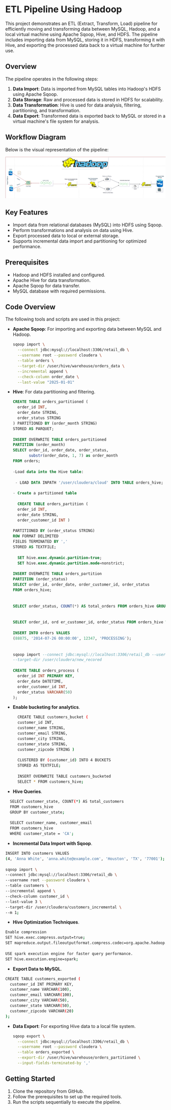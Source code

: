 # ETL Pipeline Using Hadoop 

This project demonstrates an ETL (Extract, Transform, Load) pipeline for efficiently moving and transforming data between MySQL, Hadoop, and a local virtual machine using Apache Sqoop, Hive, and HDFS. The pipeline includes importing data from MySQL, storing it in HDFS, transforming it with Hive, and exporting the processed data back to a virtual machine for further use.

## Overview

The pipeline operates in the following steps:

1. **Data Import**: Data is imported from MySQL tables into Hadoop's HDFS using Apache Sqoop.
2. **Data Storage**: Raw and processed data is stored in HDFS for scalability.
3. **Data Transformation**: Hive is used for data analysis, filtering, partitioning, and transformation.
4. **Data Export**: Transformed data is exported back to MySQL or stored in a virtual machine's file system for analysis.

## Workflow Diagram

Below is the visual representation of the pipeline:

![ETL Pipeline Workflow](18.01.2025_21.28.45_REC.png)

## Key Features
- Import data from relational databases (MySQL) into HDFS using Sqoop.
- Perform transformations and analysis on data using Hive.
- Export processed data to local or external storage.
- Supports incremental data import and partitioning for optimized performance.

## Prerequisites
- Hadoop and HDFS installed and configured.
- Apache Hive for data transformation.
- Apache Sqoop for data transfer.
- MySQL database with required permissions.

## Code Overview
The following tools and scripts are used in this project:

- **Apache Sqoop**: For importing and exporting data between MySQL and Hadoop.
  ```bash
  sqoop import \
    --connect jdbc:mysql://localhost:3306/retail_db \
    --username root --password cloudera \
    --table orders \
    --target-dir /user/hive/warehouse/orders_data \
    --incremental append \
    --check-column order_date \
    --last-value "2025-01-01"
  ```

- **Hive**: For data partitioning and filtering.
  ```sql
  CREATE TABLE orders_partitioned (
    order_id INT,
    order_date STRING,
    order_status STRING
  ) PARTITIONED BY (order_month STRING)
  STORED AS PARQUET;

  INSERT OVERWRITE TABLE orders_partitioned
  PARTITION (order_month)
  SELECT order_id, order_date, order_status, 
         substr(order_date, 1, 7) as order_month
  FROM orders;

  -Load data into the Hive table:

   - LOAD DATA INPATH '/user/cloudera/cloud' INTO TABLE orders_hive;

  - Create a partitioned table

    CREATE TABLE orders_partition (
    order_id INT,
    order_date STRING,
    order_customer_id INT )

  PARTITIONED BY (order_status STRING)
  ROW FORMAT DELIMITED
  FIELDS TERMINATED BY ','
  STORED AS TEXTFILE;

    SET hive.exec.dynamic.partition=true;
    SET hive.exec.dynamic.partition.mode=nonstrict;

  INSERT OVERWRITE TABLE orders_partition
  PARTITION (order_status)
  SELECT order_id, order_date, order_customer_id, order_status
  FROM orders_hive;


  SELECT order_status, COUNT(*) AS total_orders FROM orders_hive GROUP BY   order_status;


  SELECT order_id, ord er_customer_id, order_status FROM orders_hive WHERE order_status = 'PENDING';

  INSERT INTO orders VALUES 
  (88875, '2014-07-26 00:00:00', 12347, 'PROCESSING');


  sqoop import --connect jdbc:mysql://localhost:3306/retail_db --username root --password cloudera --table orders --m 1 --incremental append --check-column order_id --last-value 68883 
  --target-dir /user/cloudera/new_recored

  CREATE TABLE orders_process (
    order_id INT PRIMARY KEY,
    order_date DATETIME,
    order_customer_id INT,
    order_status VARCHAR(50)
  );

  ```
- **Enable bucketing for analytics**.
  ```bash
    CREATE TABLE customers_bucket (
    customer_id INT,
    customer_name STRING,
    customer_email STRING,
    customer_city STRING,
    customer_state STRING,
    customer_zipcode STRING )

    CLUSTERED BY (customer_id) INTO 4 BUCKETS
    STORED AS TEXTFILE;

    INSERT OVERWRITE TABLE customers_bucketed
    SELECT * FROM customers_hive;


    ```
-  **Hive Queries**.
  ```bash
    SELECT customer_state, COUNT(*) AS total_customers 
    FROM customers_hive 
    GROUP BY customer_state;

    SELECT customer_name, customer_email 
    FROM customers_hive 
    WHERE customer_state = 'CA';
  ```
-  **Incremental Data Import with Sqoop**.
  ```bash
  INSERT INTO customers VALUES
(4, 'Anna White', 'anna.white@example.com', 'Houston', 'TX', '77001');

sqoop import \
--connect jdbc:mysql://localhost:3306/retail_db \
--username root --password cloudera \
--table customers \
--incremental append \
--check-column customer_id \
--last-value 3 \
--target-dir /user/cloudera/customers_incremental \
--m 1;
  ```
-  **Hive Optimization Techniques**.
  ```bash
Enable compression 
SET hive.exec.compress.output=true;
SET mapreduce.output.fileoutputformat.compress.codec=org.apache.hadoop.io.compress.SnappyCodec;

USE spark execution engine for faster query performance.
SET hive.execution.engine=spark;
```
-  **Export Data to MySQL**.
  ```bash
  CREATE TABLE customers_exported (
    customer_id INT PRIMARY KEY,
    customer_name VARCHAR(100),
    customer_email VARCHAR(100),
    customer_city VARCHAR(50),
    customer_state VARCHAR(50),
    customer_zipcode VARCHAR(20)
);
   ```


- **Data Export**: For exporting Hive data to a local file system.
  ```bash
  sqoop export \
    --connect jdbc:mysql://localhost:3306/retail_db \
    --username root --password cloudera \
    --table orders_exported \
    --export-dir /user/hive/warehouse/orders_partitioned \
    --input-fields-terminated-by ','
  ```

## Getting Started
1. Clone the repository from GitHub.
2. Follow the prerequisites to set up the required tools.
3. Run the scripts sequentially to execute the pipeline.

